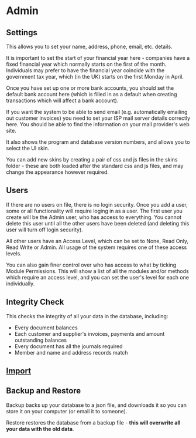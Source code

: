 # Admin

## Settings

This allows you to set your name, address, phone, email, etc. details.

It is important to set the start of your financial year here - companies have a fixed financial year which normally 
starts on the first of the month. Individuals may prefer to have the financial year coincide with the government
tax year, which (in the UK) starts on the first Monday in April.

Once you have set up one or more bank accounts, you should set the default bank account here (which is filled in
as a default when creating transactions which will affect a bank account).

If you want the system to be able to send email (e.g. automatically emailing out customer invoices) you need
to set your ISP mail server details correctly here. You should be able to find the information on your mail
provider's web site.

It also shows the program and database version numbers, and allows you to select the UI skin. 

You can add new skins by creating a pair of css and js files in the skins folder - these are both loaded
after the standard css and js files, and may change the appearance however required.

## Users

If there are no users on file, there is no login security. Once you add a user, some or all functionality will 
require loging in as a user. The first user you create will be the Admin user, who has access to everything. 
You cannot delete this user until all the other users have been deleted (and deleting this user will turn off 
login security).

All other users have an Access Level, which can be set to None, Read Only, Read Write or Admin. All usage of the system 
requires one of these access levels.

You can also gain finer control over who has access to what by ticking Module Permissions. This will show a list of
all the modules and/or methods which require an access level, and you can set the user's level for each one individually.

## Integrity Check

This checks the integrity of all your data in the database, including:
* Every document balances
* Each customer and supplier's invoices, payments and amount outstanding balances
* Every document has all the journals required
* Member and name and address records match

## [Import](admin_import.md)

## Backup and Restore

Backup backs up your database to a json file, and downloads it so you can store it on your computer (or email it to someone).

Restore restores the database from a backup file - **this will overwrite all your data with the old data**.
